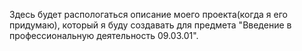 Здесь будет распологаться описание моего проекта(когда я его придумаю), который я буду создавать для предмета "Введение в профессиональную деятельность 09.03.01".
